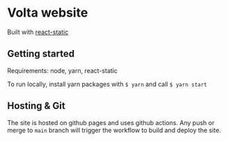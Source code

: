 # Volta website

Built with [react-static](https://github.com/react-static)

## Getting started

Requirements: node, yarn, react-static

To run locally, install yarn packages with `$ yarn` and call `$ yarn start`

## Hosting & Git

The site is hosted on github pages and uses github actions. Any push or merge to `main` branch
will trigger the workflow to build and deploy the site.
